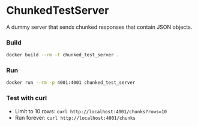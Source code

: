 # ChunkedTestServer

A dummy server that sends chunked responses that contain JSON objects.

### Build 

```bash
docker build --rm -t chunked_test_server .
```

### Run 

```bash
docker run --rm -p 4001:4001 chunked_test_server
```

### Test with curl

- Limit to 10 rows: `curl http://localhost:4001/chunks?rows=10`
- Run forever: `curl http://localhost:4001/chunks`

